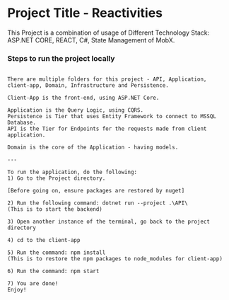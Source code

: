 # Project Title - Reactivities

This Project is a combination of usage of Different Technology Stack: ASP.NET CORE, REACT, C#, State Management of MobX.

### Steps to run the project locally

```

There are multiple folders for this project - API, Application, client-app, Domain, Infrastructure and Persistence.

Client-App is the front-end, using ASP.NET Core.

Application is the Query Logic, using CQRS.
Persistence is Tier that uses Entity Framework to connect to MSSQL Database.
API is the Tier for Endpoints for the requests made from client application.

Domain is the core of the Application - having models.

---

To run the application, do the following:
1) Go to the Project directory.

[Before going on, ensure packages are restored by nuget]

2) Run the following command: dotnet run --project .\API\
(This is to start the backend)

3) Open another instance of the terminal, go back to the project directory

4) cd to the client-app

5) Run the command: npm install
(This is to restore the npm packages to node_modules for client-app)

6) Run the command: npm start

7) You are done!
Enjoy!
